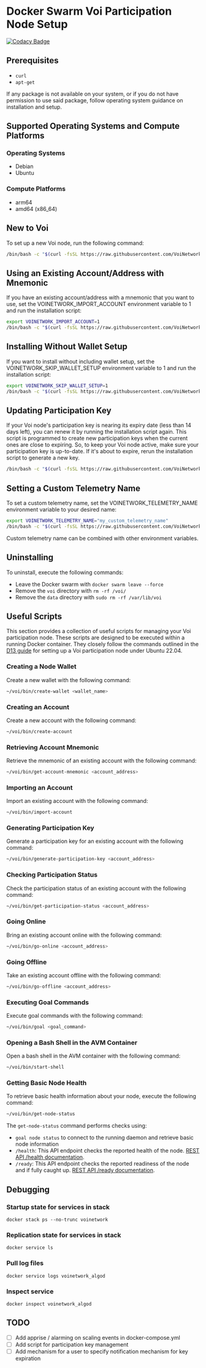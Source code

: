 # Docker Swarm Voi Participation Node Setup

[![Codacy Badge](https://app.codacy.com/project/badge/Grade/ea47d627de494a92b25b97eb65930e85)](https://app.codacy.com/gh/VoiNetwork/docker-swarm/dashboard?utm_source=gh&utm_medium=referral&utm_content=&utm_campaign=Badge_grade)

## Prerequisites

- `curl`
- `apt-get`

If any package is not available on your system, or if you do not have permission to use said package, follow operating
system guidance on installation and setup.

## Supported Operating Systems and Compute Platforms

### Operating Systems

- Debian
- Ubuntu

### Compute Platforms

- arm64
- amd64 (x86_64)

## New to Voi

To set up a new Voi node, run the following command:

```bash
/bin/bash -c "$(curl -fsSL https://raw.githubusercontent.com/VoiNetwork/docker-swarm/main/install.sh)"
```

## Using an Existing Account/Address with Mnemonic

If you have an existing account/address with a mnemonic that you want to use, set the VOINETWORK_IMPORT_ACCOUNT
environment variable to 1 and run the installation script:

```bash
export VOINETWORK_IMPORT_ACCOUNT=1
/bin/bash -c "$(curl -fsSL https://raw.githubusercontent.com/VoiNetwork/docker-swarm/main/install.sh)"
```

## Installing Without Wallet Setup

If you want to install without including wallet setup, set the VOINETWORK_SKIP_WALLET_SETUP environment variable to 1
and run the installation script:

```bash
export VOINETWORK_SKIP_WALLET_SETUP=1
/bin/bash -c "$(curl -fsSL https://raw.githubusercontent.com/VoiNetwork/docker-swarm/main/install.sh)"
```

## Updating Participation Key

If your Voi node's participation key is nearing its expiry date (less than 14 days left), you can renew it by running
the installation script again. This script is programmed to create new participation keys when the current ones are
close to expiring. So, to keep your Voi node active, make sure your participation key is up-to-date. If it's about to
expire, rerun the installation script to generate a new key.

```bash
/bin/bash -c "$(curl -fsSL https://raw.githubusercontent.com/VoiNetwork/docker-swarm/main/install.sh)"
```

## Setting a Custom Telemetry Name

To set a custom telemetry name, set the VOINETWORK_TELEMETRY_NAME environment variable to your desired name:

```bash
export VOINETWORK_TELEMETRY_NAME="my_custom_telemetry_name"
/bin/bash -c "$(curl -fsSL https://raw.githubusercontent.com/VoiNetwork/docker-swarm/main/install.sh)"
```

Custom telemetry name can be combined with other environment variables.

## Uninstalling

To uninstall, execute the following commands:

- Leave the Docker swarm with `docker swarm leave --force`
- Remove the `voi` directory with `rm -rf /voi/`
- Remove the `data` directory with `sudo rm -rf /var/lib/voi`

## Useful Scripts

This section provides a collection of useful scripts for managing your Voi participation node. These scripts are
designed to be executed within a running Docker container. They closely follow the commands outlined in the
[D13 guide](https://d13.co/posts/set-up-voi-participation-node/) for setting up a Voi participation node under Ubuntu 22.04.

### Creating a Node Wallet

Create a new wallet with the following command:

```bash
~/voi/bin/create-wallet <wallet_name>
```

### Creating an Account

Create a new account with the following command:

```bash
~/voi/bin/create-account
```

### Retrieving Account Mnemonic

Retrieve the mnemonic of an existing account with the following command:

```bash
~/voi/bin/get-account-mnemonic <account_address>
```

### Importing an Account

Import an existing account with the following command:

```bash
~/voi/bin/import-account
```

### Generating Participation Key

Generate a participation key for an existing account with the following command:

```bash
~/voi/bin/generate-participation-key <account_address>
```

### Checking Participation Status

Check the participation status of an existing account with the following command:

```bash
~/voi/bin/get-participation-status <account_address>
```

### Going Online

Bring an existing account online with the following command:

```bash
~/voi/bin/go-online <account_address>
```

### Going Offline

Take an existing account offline with the following command:

```bash
~/voi/bin/go-offline <account_address>
```

### Executing Goal Commands

Execute goal commands with the following command:

```bash
~/voi/bin/goal <goal_command>
```

### Opening a Bash Shell in the AVM Container

Open a bash shell in the AVM container with the following command:

```bash
~/voi/bin/start-shell
```

### Getting Basic Node Health

To retrieve basic health information about your node, execute the following command:

```bash
~/voi/bin/get-node-status
```

The `get-node-status` command performs checks using:

- `goal node status` to connect to the running daemon and retrieve basic node information
- `/health`: This API endpoint checks the reported health of the node. [REST API /health documentation](https://developer.algorand.org/docs/rest-apis/algod/#get-health).
- `/ready`: This API endpoint checks the reported readiness of the node and if fully caught up. [REST API /ready documentation](https://developer.algorand.org/docs/rest-apis/algod/#get-ready).

## Debugging

### Startup state for services in stack

`docker stack ps --no-trunc voinetwork`

### Replication state for services in stack

`docker service ls`

### Pull log files

`docker service logs voinetwork_algod`

### Inspect service

`docker inspect voinetwork_algod`

## TODO

- [ ] Add apprise / alarming on scaling events in docker-compose.yml
- [ ] Add script for participation key management
- [ ] Add mechanism for a user to specify notification mechanism for key expiration
